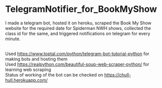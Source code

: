 # TelegramNotifier_for_BookMyShow
I made a telegram bot, hosted it on heroku, scraped the Book My Show website for the required date for Spiderman NWH shows, collected the class id for the same, and triggered notifications on telegram for every minute.<br /><br />


Used https://www.toptal.com/python/telegram-bot-tutorial-python for making bots and hosting them <br />
Used https://realpython.com/beautiful-soup-web-scraper-python/ for learning web scraping <br />
Status of working of the bot can be checked on https://chull-hull.herokuapp.com/ <br />
